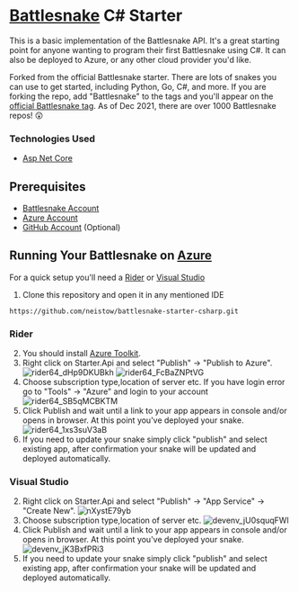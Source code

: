 # [Battlesnake](https://play.battlesnake.com) C# Starter

This is a basic implementation of the Battlesnake API. It's a great starting point for anyone wanting to program their first Battlesnake using C#. 
It can also be deployed to Azure, or any other cloud provider you'd like.

Forked from the official Battlesnake starter. There are lots of snakes you can use to get started, including Python, Go, C#, and more. If you are forking the repo, add "Battlesnake" to the tags and you'll appear on the [official Battlesnake tag](https://twitter.com/playbattlesnake/status/1470159791762796550). As of Dec 2021, there are over 1000 Battlesnake repos! 😲

### Technologies Used

* [Asp Net Core](https://dotnet.microsoft.com/apps/aspnet)

## Prerequisites

* [Battlesnake Account](https://play.battlesnake.com)
* [Azure Account](https://azure.microsoft.com/en-us/)
* [GitHub Account](https://github.com) (Optional)

## Running Your Battlesnake on [Azure](https://azure.microsoft.com/en-us/)

For a quick setup you'll need a [Rider](https://www.jetbrains.com/rider/) or [Visual Studio](https://visualstudio.microsoft.com/)

1. Clone this repository and open it in any mentioned IDE
```
https://github.com/neistow/battlesnake-starter-csharp.git
```
### Rider 
2. You should install [Azure Toolkit](https://plugins.jetbrains.com/plugin/11220-azure-toolkit-for-rider).
3. Right click on Starter.Api and select "Publish" -> "Publish to Azure".
![rider64_dHp9DKUBkh](https://user-images.githubusercontent.com/55974615/84885040-270ffc80-b09b-11ea-8984-05bde8edf0b5.png)
![rider64_FcBaZNPtVG](https://user-images.githubusercontent.com/55974615/84885122-427b0780-b09b-11ea-9e3f-72290e2581a4.png)
4. Choose subscription type,location of server etc. If you have login error go to "Tools" -> "Azure" and login to your account
![rider64_SB5qMCBKTM](https://user-images.githubusercontent.com/55974615/84885239-6d655b80-b09b-11ea-8488-693e393f2050.png)
5. Click Publish and wait until a link to your app appears in console and/or opens in browser. At this point you've deployed your snake.
![rider64_1xs3suV3aB](https://user-images.githubusercontent.com/55974615/84885652-ff6d6400-b09b-11ea-88c6-72ed996c5554.png)
6. If you need to update your snake simply click "publish" and select existing app, after confirmation your snake will be updated and deployed automatically.

### Visual Studio
2. Right click on Starter.Api and select "Publish" -> "App Service" -> "Create New".
![nXystE79yb](https://user-images.githubusercontent.com/55974615/84887198-144af700-b09e-11ea-80b8-b69ea9bb2eb9.png)
3. Choose subscription type,location of server etc.
![devenv_jU0squqFWl](https://user-images.githubusercontent.com/55974615/84887068-ea91d000-b09d-11ea-8da4-6224543516f9.png)
4. Click Publish and wait until a link to your app appears in console and/or opens in browser. At this point you've deployed your snake.
![devenv_jK3BxfPRi3](https://user-images.githubusercontent.com/55974615/84887103-f54c6500-b09d-11ea-8fb7-254f041e95f6.png)
5. If you need to update your snake simply click "publish" and select existing app, after confirmation your snake will be updated and deployed automatically.

